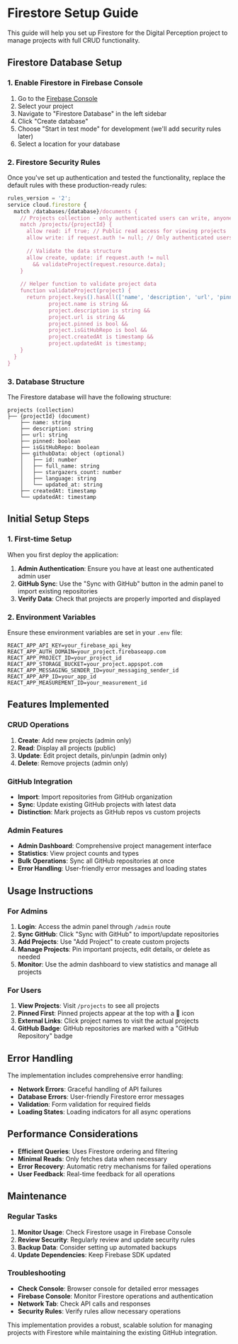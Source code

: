 # Firestore Setup Guide

This guide will help you set up Firestore for the Digital Perception project to manage projects with full CRUD functionality.

## Firestore Database Setup

### 1. Enable Firestore in Firebase Console

1. Go to the [Firebase Console](https://console.firebase.google.com/)
2. Select your project
3. Navigate to "Firestore Database" in the left sidebar
4. Click "Create database"
5. Choose "Start in test mode" for development (we'll add security rules later)
6. Select a location for your database

### 2. Firestore Security Rules

Once you've set up authentication and tested the functionality, replace the default rules with these production-ready rules:

```javascript
rules_version = '2';
service cloud.firestore {
  match /databases/{database}/documents {
    // Projects collection - only authenticated users can write, anyone can read
    match /projects/{projectId} {
      allow read: if true; // Public read access for viewing projects
      allow write: if request.auth != null; // Only authenticated users can modify
      
      // Validate the data structure
      allow create, update: if request.auth != null 
        && validateProject(request.resource.data);
    }
    
    // Helper function to validate project data
    function validateProject(project) {
      return project.keys().hasAll(['name', 'description', 'url', 'pinned', 'isGitHubRepo', 'createdAt', 'updatedAt']) &&
             project.name is string &&
             project.description is string &&
             project.url is string &&
             project.pinned is bool &&
             project.isGitHubRepo is bool &&
             project.createdAt is timestamp &&
             project.updatedAt is timestamp;
    }
  }
}
```

### 3. Database Structure

The Firestore database will have the following structure:

```
projects (collection)
├── {projectId} (document)
    ├── name: string
    ├── description: string
    ├── url: string
    ├── pinned: boolean
    ├── isGitHubRepo: boolean
    ├── githubData: object (optional)
    │   ├── id: number
    │   ├── full_name: string
    │   ├── stargazers_count: number
    │   ├── language: string
    │   └── updated_at: string
    ├── createdAt: timestamp
    └── updatedAt: timestamp
```

## Initial Setup Steps

### 1. First-time Setup

When you first deploy the application:

1. **Admin Authentication**: Ensure you have at least one authenticated admin user
2. **GitHub Sync**: Use the "Sync with GitHub" button in the admin panel to import existing repositories
3. **Verify Data**: Check that projects are properly imported and displayed

### 2. Environment Variables

Ensure these environment variables are set in your `.env` file:

```env
REACT_APP_API_KEY=your_firebase_api_key
REACT_APP_AUTH_DOMAIN=your_project.firebaseapp.com
REACT_APP_PROJECT_ID=your_project_id
REACT_APP_STORAGE_BUCKET=your_project.appspot.com
REACT_APP_MESSAGING_SENDER_ID=your_messaging_sender_id
REACT_APP_APP_ID=your_app_id
REACT_APP_MEASUREMENT_ID=your_measurement_id
```

## Features Implemented

### CRUD Operations

1. **Create**: Add new projects (admin only)
2. **Read**: Display all projects (public)
3. **Update**: Edit project details, pin/unpin (admin only)
4. **Delete**: Remove projects (admin only)

### GitHub Integration

- **Import**: Import repositories from GitHub organization
- **Sync**: Update existing GitHub projects with latest data
- **Distinction**: Mark projects as GitHub repos vs custom projects

### Admin Features

- **Admin Dashboard**: Comprehensive project management interface
- **Statistics**: View project counts and types
- **Bulk Operations**: Sync all GitHub repositories at once
- **Error Handling**: User-friendly error messages and loading states

## Usage Instructions

### For Admins

1. **Login**: Access the admin panel through `/admin` route
2. **Sync GitHub**: Click "Sync with GitHub" to import/update repositories
3. **Add Projects**: Use "Add Project" to create custom projects
4. **Manage Projects**: Pin important projects, edit details, or delete as needed
5. **Monitor**: Use the admin dashboard to view statistics and manage all projects

### For Users

1. **View Projects**: Visit `/projects` to see all projects
2. **Pinned First**: Pinned projects appear at the top with a 📌 icon
3. **External Links**: Click project names to visit the actual projects
4. **GitHub Badge**: GitHub repositories are marked with a "GitHub Repository" badge

## Error Handling

The implementation includes comprehensive error handling:

- **Network Errors**: Graceful handling of API failures
- **Database Errors**: User-friendly Firestore error messages
- **Validation**: Form validation for required fields
- **Loading States**: Loading indicators for all async operations

## Performance Considerations

- **Efficient Queries**: Uses Firestore ordering and filtering
- **Minimal Reads**: Only fetches data when necessary
- **Error Recovery**: Automatic retry mechanisms for failed operations
- **User Feedback**: Real-time feedback for all operations

## Maintenance

### Regular Tasks

1. **Monitor Usage**: Check Firestore usage in Firebase Console
2. **Review Security**: Regularly review and update security rules
3. **Backup Data**: Consider setting up automated backups
4. **Update Dependencies**: Keep Firebase SDK updated

### Troubleshooting

- **Check Console**: Browser console for detailed error messages
- **Firebase Console**: Monitor Firestore operations and authentication
- **Network Tab**: Check API calls and responses
- **Security Rules**: Verify rules allow necessary operations

This implementation provides a robust, scalable solution for managing projects with Firestore while maintaining the existing GitHub integration.
